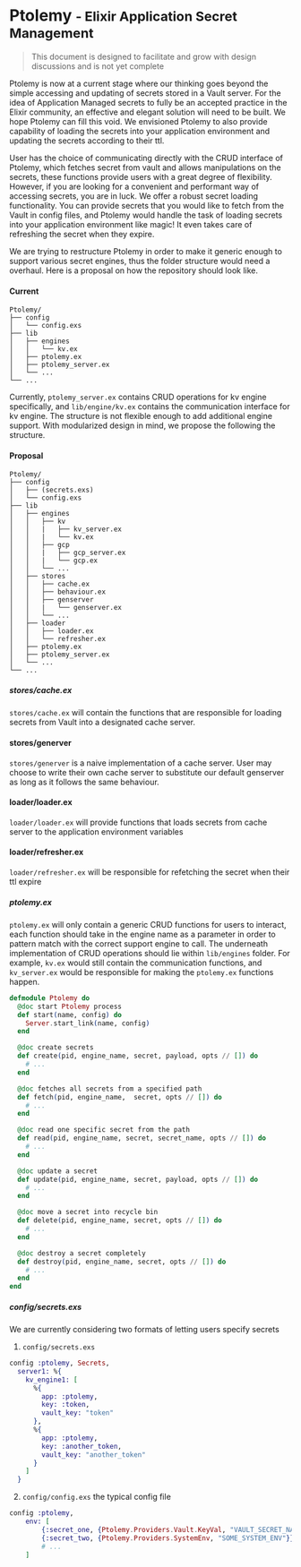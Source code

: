 # Ptolemy <small>- Elixir Application Secret Management</small>

> This document is designed to facilitate and grow with design discussions and is not yet complete

Ptolemy is now at a current stage where our thinking goes beyond the simple accessing and updating of secrets stored in a Vault server. For the idea of Application Managed secrets to fully be an accepted practice in the Elixir community, an effective and elegant solution will need to be built. We hope Ptolemy can fill this void. We envisioned Ptolemy to also provide capability of loading the secrets into your application environment and updating the secrets according to their ttl.

User has the choice of communicating directly with the CRUD interface of Ptolemy, which fetches secret from vault and allows manipulations on the secrets, these functions provide users with a great degree of flexibility. However, if you are looking for a convenient and performant way of accessing secrets, you are in luck. We offer a robust secret loading functionality. You can provide secrets that you would like to fetch from the Vault in config files, and Ptolemy would handle the task of loading secrets into your application environment like magic! It even takes care of refreshing the secret when they expire.

We are trying to restructure Ptolemy in order to make it generic enough to support various secret engines, thus the folder structure would need a overhaul. Here is a proposal on how the repository should look like.

#### Current
```
Ptolemy/
├── config
│   └── config.exs
├── lib
│   ├── engines
│   │   └── kv.ex
│   ├── ptolemy.ex
│   ├── ptolemy_server.ex
│   └── ...
└── ...
```
Currently, `ptolemy_server.ex` contains CRUD operations for kv engine specifically, and `lib/engine/kv.ex` contains the communication interface for kv engine. The structure is not flexible enough to add additional engine support. With modularized design in mind, we propose the following the structure.


#### Proposal
```
Ptolemy/
├── config
│   ├── (secrets.exs)
│   └── config.exs
├── lib
│   ├── engines
│   │   ├── kv
│   │   |   ├── kv_server.ex
│   │   |   └── kv.ex
│   │   ├── gcp
│   │   |   ├── gcp_server.ex
│   │   |   └── gcp.ex
│   │   └── ...
│   ├── stores
│   │   ├── cache.ex
│   │   ├── behaviour.ex
│   │   ├── genserver
│   │   |   └── genserver.ex
│   │   └── ...
│   ├── loader
│   │   ├── loader.ex
│   │   └── refresher.ex
│   ├── ptolemy.ex
│   ├── ptolemy_server.ex
│   └── ...
└── ...
```

##### stores/cache.ex
`stores/cache.ex` will contain the functions that are responsible for loading secrets from Vault into a designated cache server.

#### stores/generver
`stores/generver` is a naive implementation of a cache server. User may choose to write their own cache server to substitute our default genserver as long as it follows the same behaviour.

#### loader/loader.ex
`loader/loader.ex` will provide functions that loads secrets from cache server to the application environment variables

#### loader/refresher.ex
`loader/refresher.ex` will be responsible for refetching the secret when their ttl expire


##### ptolemy.ex
`ptolemy.ex` will only contain a generic CRUD functions for users to interact, each function should take in the engine name as a parameter in order to pattern match with the correct support engine to call.  The underneath implementation of CRUD operations should lie within `lib/engines` folder. For example, `kv.ex` would still contain the communication functions, and `kv_server.ex` would be responsible for making the `ptolemy.ex` functions happen.

```elixir
defmodule Ptolemy do
  @doc start Ptolemy process
  def start(name, config) do
    Server.start_link(name, config)
  end

  @doc create secrets
  def create(pid, engine_name, secret, payload, opts // []) do
    # ...
  end

  @doc fetches all secrets from a specified path
  def fetch(pid, engine_name,  secret, opts // []) do
    # ...
  end

  @doc read one specific secret from the path
  def read(pid, engine_name, secret, secret_name, opts // []) do
    # ...
  end

  @doc update a secret
  def update(pid, engine_name, secret, payload, opts // []) do
    # ...
  end

  @doc move a secret into recycle bin
  def delete(pid, engine_name, secret, opts // []) do
    # ...
  end

  @doc destroy a secret completely
  def destroy(pid, engine_name, secret, opts // []) do
    # ...
  end
end
```

##### config/secrets.exs
We are currently considering two formats of letting users specify secrets

1. `config/secrets.exs`
```elixir
config :ptolemy, Secrets,
  server1: %{
    kv_engine1: [
      %{
        app: :ptolemy,
        key: :token,
        vault_key: "token"
      },
      %{
        app: :ptolemy,
        key: :another_token,
        vault_key: "another_token"
      }
    ]
  }
```

2. `config/config.exs` the typical config file
```elixir
config :ptolemy,
	env: [
		{:secret_one, {Ptolemy.Providers.Vault.KeyVal, "VAULT_SECRET_NAME"}},
		{:secret_two, {Ptolemy.Providers.SystemEnv, "SOME_SYSTEM_ENV"}},
		# ...
	]
```